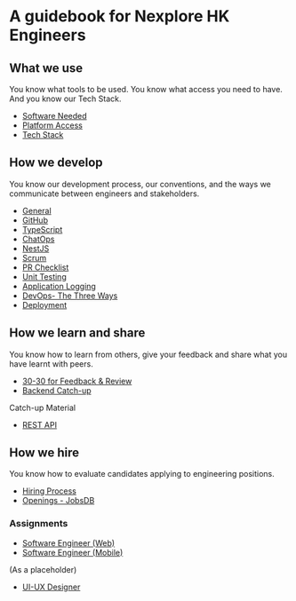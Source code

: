 # A guidebook for Nexplore HK Engineers

## What we use

You know what tools to be used. You know what access you need to have. And you know our Tech Stack.

- [Software Needed](what-we-use/software.md)
- [Platform Access](what-we-use/platform.md)
- [Tech Stack](what-we-use/techstack.md)

## How we develop

You know our development process, our conventions, and the ways we communicate between engineers and stakeholders.

- [General](how-we-develop/general.md)
- [GitHub](how-we-develop/github.md)
- [TypeScript](how-we-develop/typescript.md)
- [ChatOps](how-we-develop/chatops.md)
- [NestJS](how-we-develop/nestjs.md)
- [Scrum](how-we-develop/scrum.md)
- [PR Checklist](how-we-develop/pr-checklist.md)
- [Unit Testing](how-we-develop/unit-test.md)
- [Application Logging](how-we-develop/app-log.md)
- [DevOps- The Three Ways](how-we-develop/devops.md)
- [Deployment](how-we-develop/deployment.md)

## How we learn and share

You know how to learn from others, give your feedback and share what you have learnt with peers.

- [30-30 for Feedback & Review](how-we-share/30-30.md)
- [Backend Catch-up](how-we-share/backend-catch-up.md)

Catch-up Material
- [REST API](how-we-share/rest-api.md)

## How we hire

You know how to evaluate candidates applying to engineering positions.

- [Hiring Process](https://github.com/adamwan-nexplore/guidebook-nxp-hk/blob/main/how-we-hire/hiring-engineers.md)
- [Openings - JobsDB](https://hk.jobsdb.com/hk/search-jobs/nexplore/1)


### Assignments
- [Software Engineer (Web)](how-we-hire/web-assignment.md)
- [Software Engineer (Mobile)](how-we-hire/mobile-assignment.md)

(As a placeholder)
- [UI-UX Designer](how-we-hire/ui-ux-assignment.md)
